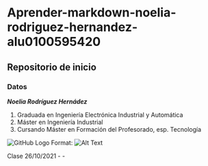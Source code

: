 # Aprender-markdown-noelia-rodriguez-hernandez-alu0100595420
## Repositorio de inicio
### Datos 
__*Noelia Rodríguez Hernádez*__
1. Graduada en Ingeniería Electrónica Industrial y Automática
2. Máster en Ingeniería Industrial
3. Cursando Máster en Formación del Profesorado, esp. Tecnología

![GitHub Logo](/images/logo.png)
Format: ![Alt Text](url)


Clase 26/10/2021 - -
